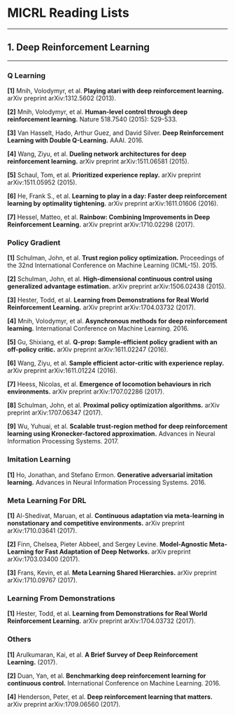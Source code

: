 # MICRL Reading Lists
------------------------------
## 1. Deep Reinforcement Learning
------------------------------
### Q Learning
**[1]** Mnih, Volodymyr, et al. **Playing atari with deep reinforcement learning.** arXiv preprint arXiv:1312.5602 (2013).

**[2]** Mnih, Volodymyr, et al. **Human-level control through deep reinforcement learning.** Nature 518.7540 (2015): 529-533.

**[3]** Van Hasselt, Hado, Arthur Guez, and David Silver. **Deep Reinforcement Learning with Double Q-Learning.** AAAI. 2016.

**[4]** Wang, Ziyu, et al. **Dueling network architectures for deep reinforcement learning.** arXiv preprint arXiv:1511.06581 (2015).

**[5]** Schaul, Tom, et al. **Prioritized experience replay.** arXiv preprint arXiv:1511.05952 (2015).

**[6]** He, Frank S., et al. **Learning to play in a day: Faster deep reinforcement learning by optimality tightening.** arXiv preprint arXiv:1611.01606 (2016).

**[7]** Hessel, Matteo, et al. **Rainbow: Combining Improvements in Deep Reinforcement Learning.** arXiv preprint arXiv:1710.02298 (2017).

### Policy Gradient
**[1]** Schulman, John, et al. **Trust region policy optimization.** Proceedings of the 32nd International Conference on Machine Learning (ICML-15). 2015.

**[2]** Schulman, John, et al. **High-dimensional continuous control using generalized advantage estimation.** arXiv preprint arXiv:1506.02438 (2015).

**[3]** Hester, Todd, et al. **Learning from Demonstrations for Real World Reinforcement Learning.** arXiv preprint arXiv:1704.03732 (2017).

**[4]** Mnih, Volodymyr, et al. **Asynchronous methods for deep reinforcement learning.** International Conference on Machine Learning. 2016.

**[5]** Gu, Shixiang, et al. **Q-prop: Sample-efficient policy gradient with an off-policy critic.** arXiv preprint arXiv:1611.02247 (2016).

**[6]** Wang, Ziyu, et al. **Sample efficient actor-critic with experience replay.** arXiv preprint arXiv:1611.01224 (2016).

**[7]** Heess, Nicolas, et al. **Emergence of locomotion behaviours in rich environments.** arXiv preprint arXiv:1707.02286 (2017).

**[8]** Schulman, John, et al. **Proximal policy optimization algorithms.** arXiv preprint arXiv:1707.06347 (2017).

**[9]** Wu, Yuhuai, et al. **Scalable trust-region method for deep reinforcement learning using Kronecker-factored approximation.** Advances in Neural Information Processing Systems. 2017.

### Imitation Learning
**[1]** Ho, Jonathan, and Stefano Ermon. **Generative adversarial imitation learning.** Advances in Neural Information Processing Systems. 2016.

### Meta Learning For DRL
**[1]** Al-Shedivat, Maruan, et al. **Continuous adaptation via meta-learning in nonstationary and competitive environments.** arXiv preprint arXiv:1710.03641 (2017).

**[2]** Finn, Chelsea, Pieter Abbeel, and Sergey Levine. **Model-Agnostic Meta-Learning for Fast Adaptation of Deep Networks.** arXiv preprint arXiv:1703.03400 (2017).

**[3]** Frans, Kevin, et al. **Meta Learning Shared Hierarchies.** arXiv preprint arXiv:1710.09767 (2017).

### Learning From Demonstrations
**[1]** Hester, Todd, et al. **Learning from Demonstrations for Real World Reinforcement Learning.** arXiv preprint arXiv:1704.03732 (2017).

### Others
**[1]** Arulkumaran, Kai, et al. **A Brief Survey of Deep Reinforcement Learning.** (2017).

**[2]** Duan, Yan, et al. **Benchmarking deep reinforcement learning for continuous control.** International Conference on Machine Learning. 2016.

**[4]** Henderson, Peter, et al. **Deep reinforcement learning that matters.** arXiv preprint arXiv:1709.06560 (2017).





